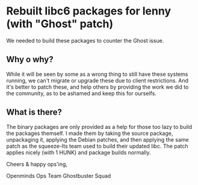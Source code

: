 # Rebuilt libc6 packages for lenny (with "Ghost" patch)

We needed to build these packages to counter the Ghost issue.

## Why o why?

While it will be seen by some as a wrong thing to still have these systems
running, we can't migrate or upgrade these due to client restrictions.
And it's better to patch these, and help others by providing the work
we did to the community, as to be ashamed and keep this for ourselfs.

## What is there?

The binary packages are only provided as a help for those too lazy to 
build the packages themself. I made them by taking the source package,
unpackaging it, applying the Debian patches, and then applying the
same patch as the squeeze-lts team used to build their updated libc.
The patch applies nicely (with 1 HUNK) and package builds normally.


Cheers & happy ops'ing,

Openminds Ops Team
Ghostbuster Squad
